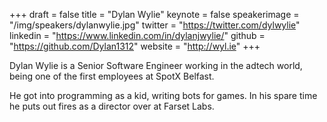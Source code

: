 +++
draft = false
title = "Dylan Wylie"
keynote = false
speakerimage = "/img/speakers/dylanwylie.jpg"
twitter = "https://twitter.com/dylwylie"
linkedin = "https://www.linkedin.com/in/dylanjwylie/"
github = "https://github.com/Dylan1312"
website = "http://wyl.ie"
+++

Dylan Wylie is a Senior Software Engineer working in the adtech world, being one of the first employees at SpotX Belfast.

He got into programming as a kid, writing bots for games. In his spare time he puts out fires as a director over at Farset Labs.